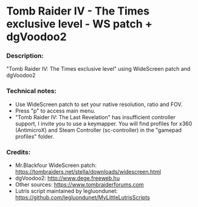 # Tomb Raider IV - The Times exclusive level - WS patch + dgVoodoo2
### Description:
"Tomb Raider IV: The Times exclusive level" using WideScreen patch and dgVoodoo2
### Technical notes:
- Use WideScreen patch to set your native resolution, ratio and FOV.
- Press "p" to access main menu.
- "Tomb Raider IV: The Last Revelation" has insufficient controller support, I invite you to use a keymapper. You will find profiles for x360 (AntimicroX) and Steam Controller (sc-controller) in the "gamepad profiles" folder.
### Credits:
- Mr.Blackfour WideScreen patch: https://tombraiders.net/stella/downloads/widescreen.html
- dgVoodoo2: http://www.dege.freeweb.hu
- Other sources: https://www.tombraiderforums.com
- Lutris script maintained by legluondunet: https://github.com/legluondunet/MyLittleLutrisScripts

